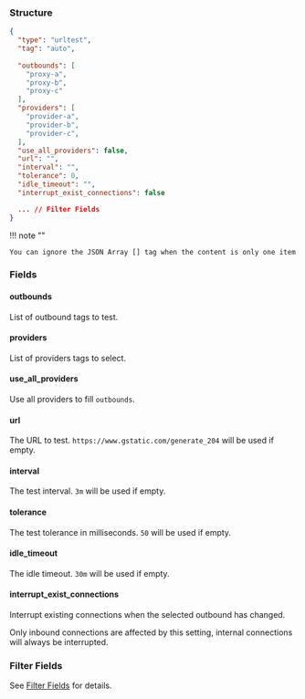 ### Structure

```json
{
  "type": "urltest",
  "tag": "auto",
  
  "outbounds": [
    "proxy-a",
    "proxy-b",
    "proxy-c"
  ],
  "providers": [
    "provider-a",
    "provider-b",
    "provider-c",
  ],
  "use_all_providers": false,
  "url": "",
  "interval": "",
  "tolerance": 0,
  "idle_timeout": "",
  "interrupt_exist_connections": false

  ... // Filter Fields
}
```

!!! note ""

    You can ignore the JSON Array [] tag when the content is only one item

### Fields

#### outbounds

List of outbound tags to test.

#### providers

List of providers tags to select.

#### use_all_providers

Use all providers to fill `outbounds`.

#### url

The URL to test. `https://www.gstatic.com/generate_204` will be used if empty.

#### interval

The test interval. `3m` will be used if empty.

#### tolerance

The test tolerance in milliseconds. `50` will be used if empty.

#### idle_timeout

The idle timeout. `30m` will be used if empty.

#### interrupt_exist_connections

Interrupt existing connections when the selected outbound has changed.

Only inbound connections are affected by this setting, internal connections will always be interrupted.

### Filter Fields

See [Filter Fields](/configuration/shared/filter/) for details.
